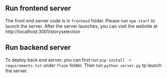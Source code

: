 ## Run frontend server
The front end server code is in `frontend` folder. Please run `npm start` to launch the server. After the server launches, you can visit the website at http://localhost:3001/storyselection

## Run backend server

To deploy back end server, you can first run `pip install -r requirements.txt` under `flask` folder. Then run `python server.py` tp launch the server.
